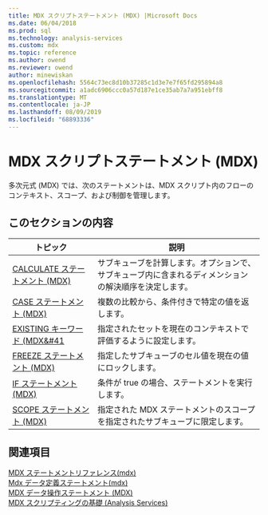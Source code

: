 ```yaml
---
title: MDX スクリプトステートメント (MDX) |Microsoft Docs
ms.date: 06/04/2018
ms.prod: sql
ms.technology: analysis-services
ms.custom: mdx
ms.topic: reference
ms.author: owend
ms.reviewer: owend
author: minewiskan
ms.openlocfilehash: 5564c73ec8d10b37285c1d3e7e7f65fd295894a8
ms.sourcegitcommit: a1adc6906ccc0a57d187e1ce35ab7a7a951ebff8
ms.translationtype: MT
ms.contentlocale: ja-JP
ms.lasthandoff: 08/09/2019
ms.locfileid: "68893336"
---
```

# <a name="mdx-scripting-statements-mdx"></a>MDX スクリプトステートメント (MDX)


  多次元式 (MDX) では、次のステートメントは、MDX スクリプト内のフローのコンテキスト、スコープ、および制御を管理します。  
  
## <a name="in-this-section"></a>このセクションの内容  
  
|トピック|説明|  
|-----------|-----------------|  
|[CALCULATE ステートメント &#40;MDX&#41;](../mdx/mdx-scripting-calculate.md)|サブキューブを計算します。オプションで、サブキューブ内に含まれるディメンションの解決順序を決定します。|  
|[CASE ステートメント &#40;MDX&#41;](../mdx/case-statement-mdx.md)|複数の比較から、条件付きで特定の値を返します。|  
|[EXISTING キーワード &#40;MDX&#41](https://docs.microsoft.com/analysis-services/multidimensional-models/mdx/mdx-query-existing-keyword)|指定されたセットを現在のコンテキストで評価するように設定します。|  
|[FREEZE ステートメント &#40;MDX&#41;](../mdx/mdx-scripting-freeze.md)|指定したサブキューブのセル値を現在の値にロックします。|  
|[IF ステートメント &#40;MDX&#41;](../mdx/mdx-scripting-if.md)|条件が true の場合、ステートメントを実行します。|  
|[SCOPE ステートメント &#40;MDX&#41;](../mdx/mdx-scripting-scope.md)|指定された MDX ステートメントのスコープを指定されたサブキューブに限定します。|  
  
## <a name="see-also"></a>関連項目  
 [MDX ステートメントリファレンス&#40;mdx&#41;](../mdx/mdx-statement-reference-mdx.md)   
 [Mdx データ定義ステートメント&#40;mdx&#41;](../mdx/mdx-data-definition-statements-mdx.md)   
 [MDX データ操作ステートメント &#40;MDX&#41;](../mdx/mdx-data-manipulation-statements-mdx.md)   
 [MDX スクリプティングの基礎 (Analysis Services)](https://docs.microsoft.com/analysis-services/multidimensional-models/mdx/mdx-scripting-fundamentals-analysis-services)  
  
  
